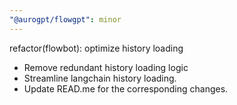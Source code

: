 ```yaml
---
"@aurogpt/flowgpt": minor
---
```


refactor(flowbot): optimize history loading

- Remove redundant history loading logic
- Streamline langchain history loading.
- Update READ.me for the corresponding changes.
